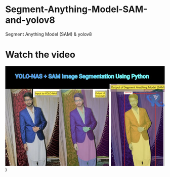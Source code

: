 # Segment-Anything-Model-SAM-and-yolov8
Segment Anything Model (SAM) &amp; yolov8




# Watch the video

[![Watch the video](https://github.com/noorkhokhar99/YoloNas_SAM_python/blob/main/Screenshot_2023-05-18_at_3.07.42_PM.jpg)]([https://youtu.be/mil6FF4XiOw))
